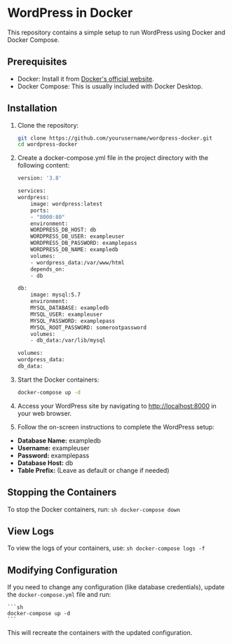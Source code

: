 # WordPress in Docker

This repository contains a simple setup to run WordPress using Docker and Docker Compose.

## Prerequisites

- Docker: Install it from [Docker's official website](https://www.docker.com/products/docker-desktop).
- Docker Compose: This is usually included with Docker Desktop.

## Installation

1. Clone the repository:

   ```sh
   git clone https://github.com/yourusername/wordpress-docker.git
   cd wordpress-docker
   ```

2. Create a docker-compose.yml file in the project directory with the following content:

    ```sh
    version: '3.8'

    services:
    wordpress:
        image: wordpress:latest
        ports:
        - "8000:80"
        environment:
        WORDPRESS_DB_HOST: db
        WORDPRESS_DB_USER: exampleuser
        WORDPRESS_DB_PASSWORD: examplepass
        WORDPRESS_DB_NAME: exampledb
        volumes:
        - wordpress_data:/var/www/html
        depends_on:
        - db

    db:
        image: mysql:5.7
        environment:
        MYSQL_DATABASE: exampledb
        MYSQL_USER: exampleuser
        MYSQL_PASSWORD: examplepass
        MYSQL_ROOT_PASSWORD: somerootpassword
        volumes:
        - db_data:/var/lib/mysql

    volumes:
    wordpress_data:
    db_data:
    ```

3. Start the Docker containers:

    ```sh
    docker-compose up -d
    ```

4. Access your WordPress site by navigating to <http://localhost:8000> in your web browser.

5. Follow the on-screen instructions to complete the WordPress setup:

- **Database Name:** exampledb
- **Username:** exampleuser
- **Password:** examplepass
- **Database Host:** db
- **Table Prefix:** (Leave as default or change if needed)

## Stopping the Containers

To stop the Docker containers, run:
    ```sh
    docker-compose down
    ```

## View Logs

To view the logs of your containers, use:
    ```sh
    docker-compose logs -f
    ```

## Modifying Configuration

If you need to change any configuration (like database credentials), update the `docker-compose.yml` file and run:

    ```sh
    docker-compose up -d
    ```
This will recreate the containers with the updated configuration.
